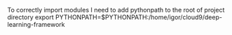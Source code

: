 To correctly import modules I need to add pythonpath to the root of project directory
export PYTHONPATH=$PYTHONPATH:/home/igor/cloud9/deep-learning-framework